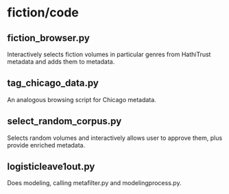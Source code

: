 fiction/code
============

fiction_browser.py
------------------
Interactively selects fiction volumes in particular genres from HathiTrust metadata and adds them to metadata.

tag_chicago_data.py
-------------------
An analogous browsing script for Chicago metadata.

select_random_corpus.py
-----------------------
Selects random volumes and interactively allows user to approve them, plus provide enriched metadata.

logisticleave1out.py
--------------------
Does modeling, calling metafilter.py and modelingprocess.py.

